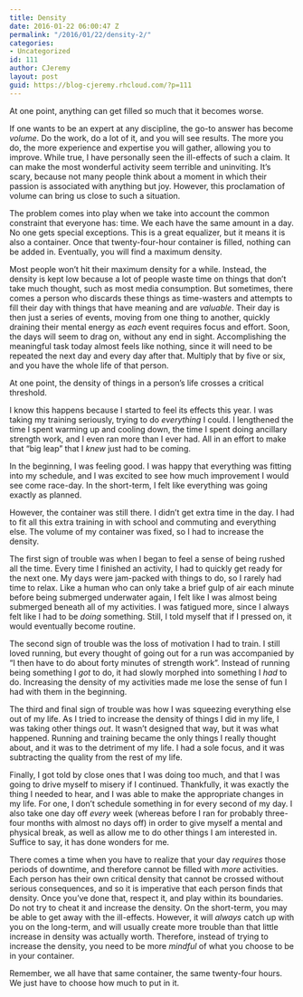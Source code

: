```yaml
---
title: Density
date: 2016-01-22 06:00:47 Z
permalink: "/2016/01/22/density-2/"
categories:
- Uncategorized
id: 111
author: CJeremy
layout: post
guid: https://blog-cjeremy.rhcloud.com/?p=111
---
```


At one point, anything can get filled so much that it becomes worse.

If one wants to be an expert at any discipline, the go-to answer has become _volume_. Do the work, do a lot of it, and you will see results. The more you do, the more experience and expertise you will gather, allowing you to improve. While true, I have personally seen the ill-effects of such a claim. It can make the most wonderful activity seem terrible and uninviting. It&#8217;s scary, because not many people think about a moment in which their passion is associated with anything but joy. However, this proclamation of volume can bring us close to such a situation.

The problem comes into play when we take into account the common constraint that everyone has: time. We each have the same amount in a day. No one gets special exceptions. This is a great equalizer, but it means it is also a container. Once that twenty-four-hour container is filled, nothing can be added in. Eventually, you will find a maximum density.

Most people won&#8217;t hit their maximum density for a while. Instead, the density is kept low because a lot of people waste time on things that don&#8217;t take much thought, such as most media consumption. But sometimes, there comes a person who discards these things as time-wasters and attempts to fill their day with things that have meaning and are _valuable_. Their day is then just a series of events, moving from one thing to another, quickly draining their mental energy as _each_ event requires focus and effort. Soon, the days will seem to drag on, without any end in sight. Accomplishing the meaningful task today almost feels like nothing, since it will need to be repeated the next day and every day after that. Multiply that by five or six, and you have the whole life of that person.

At one point, the density of things in a person&#8217;s life crosses a critical threshold.

I know this happens because I started to feel its effects this year. I was taking my training seriously, trying to do _everything_ I could. I lengthened the time I spent warming up and cooling down, the time I spent doing ancillary strength work, and I even ran more than I ever had. All in an effort to make that &#8220;big leap&#8221; that I _knew_ just had to be coming.

In the beginning, I was feeling good. I was happy that everything was fitting into my schedule, and I was excited to see how much improvement I would see come race-day. In the short-term, I felt like everything was going exactly as planned.

However, the container was still there. I didn&#8217;t get extra time in the day. I had to fit all this extra training in with school and commuting and everything else. The volume of my container was fixed, so I had to increase the density.

The first sign of trouble was when I began to feel a sense of being rushed all the time. Every time I finished an activity, I had to quickly get ready for the next one. My days were jam-packed with things to do, so I rarely had time to relax. Like a human who can only take a brief gulp of air each minute before being submerged underwater again, I felt like I was almost being submerged beneath all of my activities. I was fatigued more, since I always felt like I had to be _doing_ something. Still, I told myself that if I pressed on, it would eventually become routine.

The second sign of trouble was the loss of motivation I had to train. I still loved running, but every thought of going out for a run was accompanied by &#8220;I then have to do about forty minutes of strength work&#8221;. Instead of running being something I _got_ to do, it had slowly morphed into something I _had_ to do. Increasing the density of my activities made me lose the sense of fun I had with them in the beginning.

The third and final sign of trouble was how I was squeezing everything else out of my life. As I tried to increase the density of things I did in my life, I was taking other things _out_. It wasn&#8217;t designed that way, but it was what happened. Running and training became the only things I really thought about, and it was to the detriment of my life. I had a sole focus, and it was subtracting the quality from the rest of my life.

Finally, I got told by close ones that I was doing too much, and that I was going to drive myself to misery if I continued. Thankfully, it was exactly the thing I needed to hear, and I was able to make the appropriate changes in my life. For one, I don&#8217;t schedule something in for every second of my day. I also take one day off _every_ week (whereas before I ran for probably three-four months with almost no days off) in order to give myself a mental and physical break, as well as allow me to do other things I am interested in. Suffice to say, it has done wonders for me.

There comes a time when you have to realize that your day _requires_ those periods of downtime, and therefore cannot be filled with _more_ activities. Each person has their own critical density that cannot be crossed without serious consequences, and so it is imperative that each person finds that density. Once you&#8217;ve done that, respect it, and play within its boundaries. Do not try to cheat it and increase the density. On the short-term, you may be able to get away with the ill-effects. However, it will _always_ catch up with you on the long-term, and will usually create more trouble than that little increase in density was actually worth. Therefore, instead of trying to increase the density, you need to be more _mindful_ of what you choose to be in your container.

Remember, we all have that same container, the same twenty-four hours. We just have to choose how much to put in it.